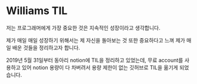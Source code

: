 # Williams TIL 

저는 프로그래머에게 가장 중요한 것은 지속적인 성장이라고 생각합니다. 

제가 매일 매일 성장하기 위해서는 제 자신을 돌아보는 것 또한 중요하다고 느껴 제가 매일 배운 것들을 정리하고자 합니다.

2019년 5월 31일부터 동아리 notion에 TIL을 정리하고 있었는데, 무료 account를 사용하고 있어 notion 용량이 다 차버려서 용량 제한이 없는 깃허브로 TIL을 옮기게 되었습니다.

